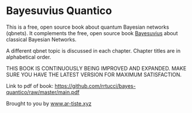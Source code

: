 # Bayesuvius Quantico

This is a free, open source book about quantum Bayesian networks (qbnets). 
It complements the free, open source book 
[Bayesuvius](https://github.com/rrtucci/Bayesuvius)
about classical Bayesian Networks.

A different qbnet topic is discussed in each chapter.
Chapter titles are in alphabetical order.

THIS BOOK IS CONTINUOUSLY BEING IMPROVED AND EXPANDED. MAKE SURE YOU HAVE 
THE LATEST VERSION FOR MAXIMUM SATISFACTION.

Link to pdf of book:
https://github.com/rrtucci/bayes-quantico/raw/master/main.pdf

Brought to you by www.ar-tiste.xyz